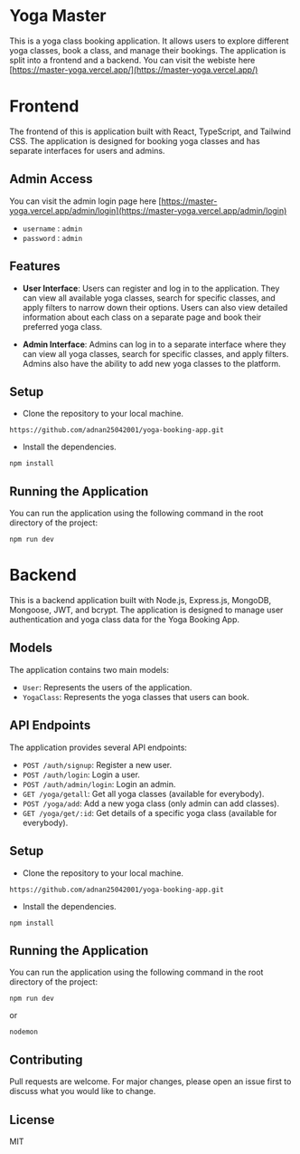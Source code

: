 # Yoga Master

This is a yoga class booking application. It allows users to explore different yoga classes, book a class, and manage their bookings. The application is split into a frontend and a backend. You can visit the webiste here [https://master-yoga.vercel.app/](https://master-yoga.vercel.app/)

# Frontend

The frontend of this is application built with React, TypeScript, and Tailwind CSS. The application is designed for booking yoga classes and has separate interfaces for users and admins.

## Admin Access

You can visit the admin login page here [https://master-yoga.vercel.app/admin/login](https://master-yoga.vercel.app/admin/login)

- `username` : `admin`
- `password` : `admin`

## Features

-   **User Interface**: Users can register and log in to the application. They can view all available yoga classes, search for specific classes, and apply filters to narrow down their options. Users can also view detailed information about each class on a separate page and book their preferred yoga class.

-   **Admin Interface**: Admins can log in to a separate interface where they can view all yoga classes, search for specific classes, and apply filters. Admins also have the ability to add new yoga classes to the platform.

## Setup

-   Clone the repository to your local machine.

```
https://github.com/adnan25042001/yoga-booking-app.git
```

-   Install the dependencies.

```
npm install
```

## Running the Application

You can run the application using the following command in the root directory of the project:

```
npm run dev
```

# Backend

This is a backend application built with Node.js, Express.js, MongoDB, Mongoose, JWT, and bcrypt. The application is designed to manage user authentication and yoga class data for the Yoga Booking App.

## Models

The application contains two main models:

-   `User`: Represents the users of the application.
-   `YogaClass`: Represents the yoga classes that users can book.

## API Endpoints

The application provides several API endpoints:

-   `POST /auth/signup`: Register a new user.
-   `POST /auth/login`: Login a user.
-   `POST /auth/admin/login`: Login an admin.
-   `GET /yoga/getall`: Get all yoga classes (available for everybody).
-   `POST /yoga/add`: Add a new yoga class (only admin can add classes).
-   `GET /yoga/get/:id`: Get details of a specific yoga class (available for everybody).

## Setup

-   Clone the repository to your local machine.

```
https://github.com/adnan25042001/yoga-booking-app.git
```

-   Install the dependencies.

```
npm install
```

## Running the Application

You can run the application using the following command in the root directory of the project:

```
npm run dev
```

or

```
nodemon
```

## Contributing

Pull requests are welcome. For major changes, please open an issue first to discuss what you would like to change.

## License

MIT

